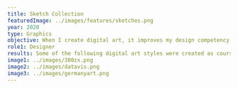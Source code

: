 ```yaml
---
title: Sketch Collection
featuredImage: ../images/features/sketches.png
year: 2020
type: Graphics
objective: When I create digital art, it improves my design competency and skills. I utilize techniques in Adobe Illustrator and Photoshop to create graphics. I take the time to experiment other design styles in font, color, and composition combinations.
role1: Designer
results: Some of the following digital art styles were created as course projects at Purdue University while others are made for personal projects. The majority of these graphics were created in less than two-weeks.
image1: ../images/300zx.png
image2: ../images/datavis.png
image3: ../images/germanyart.png
---
```

